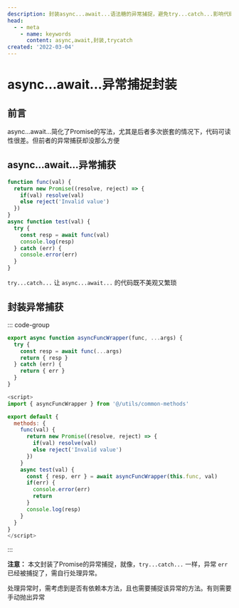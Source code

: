 ```yaml
---
description: 封装async...await...语法糖的异常捕捉，避免try...catch...影响代码可读性，形成块级作用域
head:
  - - meta
    - name: keywords
      content: async,await,封装,trycatch
created: '2022-03-04'
---
```


# async...await...异常捕捉封装

## 前言

async...await...简化了Promise的写法，尤其是后者多次嵌套的情况下，代码可读性很差。但前者的异常捕获却没那么方便

## async...await...异常捕获

```javascript
function func(val) {
  return new Promise((resolve, reject) => {
    if(val) resolve(val)
    else reject('Invalid value')
  })
}
async function test(val) {
  try {
    const resp = await func(val)
    console.log(resp)
  } catch (err) {
    console.error(err)
  }
}
```

`try...catch...` 让 `async...await...` 的代码既不美观又繁琐

## 封装异常捕获

::: code-group

```javascript [common-methods.js]
export async function asyncFuncWrapper(func, ...args) {
  try {
    const resp = await func(...args)
    return { resp }
  } catch (err) {
    return { err }
  }
}
```

```javascript [demo.vue]
<script>
import { asyncFuncWrapper } from '@/utils/common-methods'

export default {
  methods: {
    func(val) {
      return new Promise((resolve, reject) => {
        if(val) resolve(val)
        else reject('Invalid value')
      })
    }
    async test(val) {
      const { resp, err } = await asyncFuncWrapper(this.func, val)
      if(err) {
        console.error(err)
        return
      }
      console.log(resp)
    }
  }
}
</script>
```

:::

**注意：** 本文封装了Promise的异常捕捉，就像，`try...catch...` 一样，异常 `err` 已经被捕捉了，需自行处理异常。

处理异常时，需考虑到是否有依赖本方法，且也需要捕捉该异常的方法。有则需要手动抛出异常
